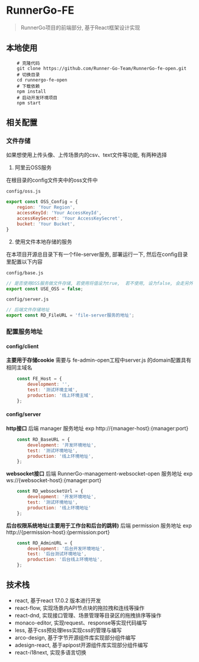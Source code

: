 # RunnerGo-FE

> RunnerGo项目的前端部分, 基于React框架设计实现

## 本地使用

```shell
    # 克隆代码
    git clone https://github.com/Runner-Go-Team/RunnerGo-fe-open.git
    # 切换目录
    cd runnergo-fe-open
    # 下载依赖
    npm install
    # 启动开发环境项目
    npm start
```

## 相关配置

### 文件存储

如果想使用上传头像、上传场景内的csv、text文件等功能, 有两种选择

1. 阿里云OSS服务

在根目录的config文件夹中的oss文件中

`config/oss.js`

```js
export const OSS_Config = {
    region: 'Your Region',
    accessKeyId: 'Your AccessKeyId',
    accessKeySecret: 'Your AccessKeySecret',
    bucket: 'Your Bucket',
}
```

2. 使用文件本地存储的服务

在本项目开源总目录下有一个file-server服务, 部署运行一下, 然后在config目录里配置以下内容

`config/base.js`

```js
// 是否使用OSS服务做文件存储, 若使用将值设为true,  若不使用, 设为false, 会走另外一个文件本地存储服务filer-server的逻辑
export const USE_OSS = false;
```

`config/server.js`

```js
// 后端文件存储地址
export const RD_FileURL = 'file-server服务的地址';
```

### 配置服务地址

#### config/client

**主要用于存储cookie**
需要与 fe-admin-open工程中server.js 的domain配置具有相同主域名
```js
    const FE_Host = {
        development: '',
        test: '测试环境主域',
        production: '线上环境主域',
    };
```

#### config/server

**http接口**
后端 manager 服务地址 exp http://{manager-host}:{manager:port}
```js
    const RD_BaseURL = {
        development: '开发环境地址',
        test: '测试环境地址',
        production: '线上环境地址',
    };
```

**websocket接口**
后端 RunnerGo-management-websocket-open  服务地址 exp ws://{websocket-host}:{manager:port}
```js
    const RD_websocketUrl = {
        development: '开发环境地址',
        test: '测试环境地址',
        production: '线上环境地址'
    };
```

**后台权限系统地址(主要用于工作台和后台的跳转)**
后端 permission 服务地址 exp http://{permission-host}:{permission:port}
```js
    const RD_AdminURL = {
        development: '后台开发环境地址',
        test: '后台测试环境地址',
        production: '后台线上环境地址',
    };
```


## 技术栈

- react, 基于react 17.0.2 版本进行开发
- react-flow, 实现场景内API节点块的拖拉拽和连线等操作
- react-dnd, 实现接口管理、场景管理等目录区的拖拽排序等操作
- monaco-editor, 实现request、response等实现代码编写
- less, 基于css预处理less实现css的管理与编写
- arco-design, 基于字节开源组件库实现部分组件编写
- adesign-react, 基于apipost开源组件库实现部分组件编写
- react-i18next, 实现多语言切换

